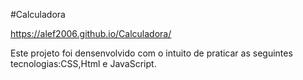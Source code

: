 #Calculadora

https://alef2006.github.io/Calculadora/

Este projeto foi densenvolvido com o intuito de praticar as seguintes tecnologias:CSS,Html e JavaScript.
